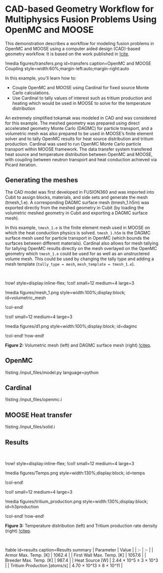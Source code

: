 # CAD-based Geometry Workflow for Multiphysics Fusion Problems Using OpenMC and MOOSE

This demonstration describes a workflow for modeling fusion problems in OpenMC and MOOSE using a computer aided design (CAD)-based geometry workflow.
It is based on the work published in [!cite](Eltawila2024PBNC). 

!media figures/transfers.png
  id=transfers
  caption=OpenMC and MOOSE Coupling
  style=width:60%;margin-left:auto;margin-right:auto

In this example, you'll learn how to:

- Couple OpenMC and MOOSE using Cardinal for fixed source Monte Carlo calculations.
- Use Cardinal to tally values of interest such as tritium production and heating which would be used in MOOSE to solve for the temperature distribution

An extremely simplified tokamak was modeled in CAD and was considered for this example. The meshed geometry was prepared using direct accelerated geometry Monte Carlo (DAGMC) for particle transport, and a volumetric mesh was also prepared to be used in MOOSE’s finite element solver and to tally OpenMC results for heat source distribution and tritium production. Cardinal was used to run OpenMC Monte Carlo particle transport within MOOSE framework. The data transfer system transfered heat source and temperature distribution between OpenMC and MOOSE, with coupling between neutron transport and heat conduction achieved via Picard iteration.

## Generating the meshes

The CAD model was first developed in FUSION360 and was imported into Cubit to assign blocks, materials, and side sets and generate the mesh (tmesh_1.e). A corresponding DAGMC surface mesh (tmesh_1.h5m) was exported directly from the meshed geometry in Cubit (by loading the volumetric meshed geometry in Cubit and exporting a DAGMC surface mesh).

In this example, `tmesh_1.e` is the finite element mesh used in MOOSE on which the heat conduction physics is solved. `tmesh_1.h5m` is the DAGMC surface mesh used for particle transport in OpenMC (which bounds the surfaces between different materials). Cardinal also allows for mesh tallying for tallying OpenMC results directly on the mesh overlayed on the OpenMC geometry  which `tmesh_1.e` could be used for as well as an unstructered volume mesh. This could be used by changing the tally type and adding a mesh template (`tally_type = mesh`, `mesh_template = tmesh_1.e`).

&nbsp;

!row! style=display:inline-flex;
!col! small=12 medium=4 large=3

!media figures/mesh_1.png style=width:100%;display:block;
  id=volumetric_mesh

!col-end!

!col! small=12 medium=4 large=3

!media figures/d1.png style=width:100%;display:block;
  id=dagmc

!col-end!
!row-end!

**Figure 2:** Volumetric mesh (left) and DAGMC surface mesh (right) [!citep](Eltawila2024PBNC).

## OpenMC

!listing /input_files/model.py language=python

## Cardinal

!listing /input_files/openmc.i

## MOOSE Heat transfer

!listing /input_files/solid.i

## Results
  
&nbsp;

!row! style=display:inline-flex;
!col! small=12 medium=4 large=3

!media figures/Temps.png style=width:130%;display:block;
  id=temps

!col-end!

!col! small=12 medium=4 large=3

!media figures/tritium_production.png style=width:130%;display:block;
  id=h3production

!col-end!
!row-end!

**Figure 3:** Temperature distribution (left) and Tritium production rate density (right) [!citep](Eltawila2024PBNC).

&nbsp;

!table id=results caption=Results summary
| Parameter | Value |
| :- | :- |
| Armor Max. Temp. [K]         | 1062.4                   |
| First Wall Max. Temp. [K]    | 1057.6                   |
| Breeder Max. Temp. [K]       | 987.4                    |
| Heat Source [W]              | 2.44 × 10^5 ± 3 × 10^3   |
| Tritium Production [atoms/s] | 4.70 × 10^13 ± 8 × 10^11 |

&nbsp;